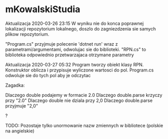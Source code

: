 # mKowalskiStudia

Aktualizacja 2020-03-26 23:15
W wyniku nie do konca poprawnej lokalizacji repozytorium lokalnego, doszlo do zagniezdzenia sie samych plikow repozytorium.

"Program.cs" przyjmuje polecenie 'dotnet run' wraz z parametrami/argumentami, odwolujac sie do biblioteki.
"RPN.cs" to biblioteka odpowiednio przetwarzajaca otrzymane parametry

Aktualizacja 2020-03-27 05:32
Program tworzy obiekt klasy RPN. Konstruktor oblicza i przypisuje wyliczone wartosci do pol. 
Program.cs odwoluje sie do tych pol aby je odczytac

Zagadka:

Dlaczego double podajemy w formacie 2.0
Dlaczego double.parse krzyczy przy "2.0"
Dlaczego double nie dziala przy 2,0
Dlaczego double.parse przyjmuje "2,0"

?

TODO: Pozostaje tylko unormowanie nazw zmiennych w bibliotece (polskie na angielskie)


